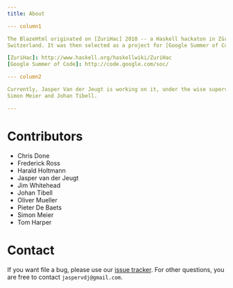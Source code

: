 ```yaml
---
title: About

--- column1

The BlazeHtml originated on [ZuriHac] 2010 -- a Haskell hackaton in Zürich,
Switzerland. It was then selected as a project for [Google Summer of Code] 2010.

[ZuriHac]: http://www.haskell.org/haskellwiki/ZuriHac
[Google Summer of Code]: http://code.google.com/soc/

--- column2

Currently, Jasper Van der Jeugt is working on it, under the wise supervision of
Simon Meier and Johan Tibell.

---
```


# Contributors

- Chris Done
- Frederick Ross
- Harald Holtmann
- Jasper van der Jeugt
- Jim Whitehead
- Johan Tibell
- Oliver Mueller
- Pieter De Baets
- Simon Meier
- Tom Harper

# Contact

If you want file a bug, please use our [issue tracker]. For other questions, you
are free to contact `jaspervdj@gmail.com`.

[issue tracker]: http://github.com/jaspervdj/BlazeHtml/issues/
